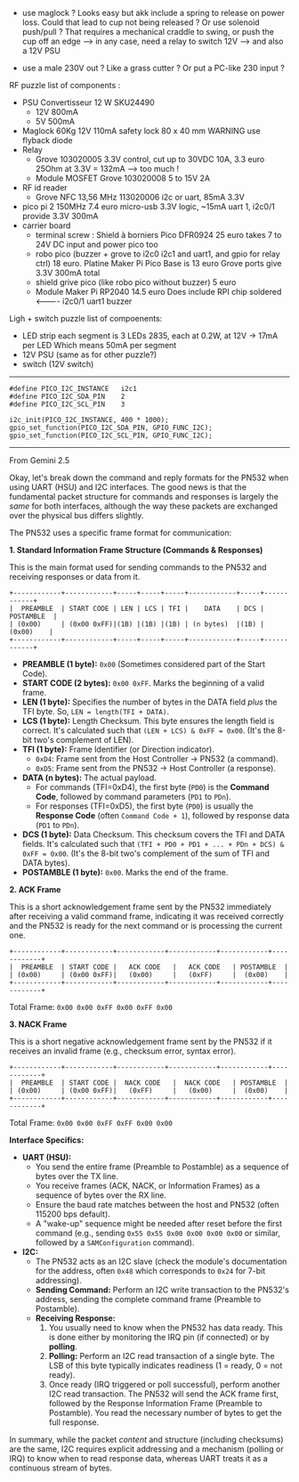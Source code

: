  * use maglock ? Looks easy but akk include a spring to release on power loss. Could that lead to cup not being released ?
   Or use solenoid push/pull ? That requires a mechanical craddle to swing, or push the cup off an edge
   --> in any case, need a relay to switch 12V
   --> and also a 12V PSU

 * use a male 230V out ? Like a grass cutter ?
   Or put a PC-like 230 input ?




RF puzzle list of components :
 * PSU Convertisseur 12 W SKU24490 
   - 12V 800mA 
   - 5V 500mA
 * Maglock
   60Kg 12V 110mA safety lock
   80 x 40 mm
   WARNING use flyback diode
 * Relay
   - Grove 103020005 3.3V control, cut up to 30VDC 10A, 3.3 euro
     25Ohm at 3.3V = 132mA --> too much !
   - Module MOSFET Grove 103020008
     5 to 15V 2A 
 * RF id reader
   - Grove NFC 13,56 MHz 113020006
     i2c or uart, 85mA 3.3V
 * pico pi 2 150MHz 7.4 euro
   micro-usb 3.3V logic, ~15mA
   uart 1, i2c0/1
   provide 3.3V 300mA
 * carrier board
   - terminal screw : Shield à borniers Pico DFR0924 25 euro
     takes 7 to 24V DC input and power pico too
   - robo pico (buzzer + grove to i2c0 i2c1 and uart1, and gpio for relay ctrl)
     18 euro.  Platine Maker Pi Pico Base is 13 euro
     Grove ports give 3.3V 300mA total
   - shield grive pico (like robo pico without buzzer)
     5 euro
   - Module Maker Pi RP2040 14.5 euro
     Does include RPI chip soldered <----
     i2c0/1 uart1 buzzer


Ligh + switch puzzle list of compoenents:
 * LED strip
   each segment is 3 LEDs 2835, each at 0.2W, at 12V -> 17mA per LED
   Which means 50mA per segment
 * 12V PSU (same as for other puzzle?)
 * switch (12V switch)

------

```
#define PICO_I2C_INSTANCE   i2c1
#define PICO_I2C_SDA_PIN    2
#define PICO_I2C_SCL_PIN    3

i2c_init(PICO_I2C_INSTANCE, 400 * 1000);
gpio_set_function(PICO_I2C_SDA_PIN, GPIO_FUNC_I2C);
gpio_set_function(PICO_I2C_SCL_PIN, GPIO_FUNC_I2C);
```

----
From Gemini 2.5

Okay, let's break down the command and reply formats for the PN532 when using UART (HSU) and I2C interfaces. The good news is that the fundamental packet structure for commands and responses is largely the *same* for both interfaces, although the way these packets are exchanged over the physical bus differs slightly.

The PN532 uses a specific frame format for communication:

**1. Standard Information Frame Structure (Commands & Responses)**

This is the main format used for sending commands to the PN532 and receiving responses or data from it.

```
+------------+------------+-----+-----+-----+------------+-----+------------+
|  PREAMBLE  | START CODE | LEN | LCS | TFI |    DATA    | DCS | POSTAMBLE  |
| (0x00)     | (0x00 0xFF)|(1B) |(1B) |(1B) | (n bytes)  |(1B) |  (0x00)    |
+------------+------------+-----+-----+-----+------------+-----+------------+
```

* **PREAMBLE (1 byte):** `0x00` (Sometimes considered part of the Start Code).
* **START CODE (2 bytes):** `0x00 0xFF`. Marks the beginning of a valid frame.
* **LEN (1 byte):** Specifies the number of bytes in the DATA field *plus* the TFI byte. So, `LEN = length(TFI + DATA)`.
* **LCS (1 byte):** Length Checksum. This byte ensures the length field is correct. It's calculated such that `(LEN + LCS) & 0xFF = 0x00`. (It's the 8-bit two's complement of LEN).
* **TFI (1 byte):** Frame Identifier (or Direction indicator).
    * `0xD4`: Frame sent from the Host Controller -> PN532 (a command).
    * `0xD5`: Frame sent from the PN532 -> Host Controller (a response).
* **DATA (n bytes):** The actual payload.
    * For commands (TFI=0xD4), the first byte (`PD0`) is the **Command Code**, followed by command parameters (`PD1` to `PDn`).
    * For responses (TFI=0xD5), the first byte (`PD0`) is usually the **Response Code** (often `Command Code + 1`), followed by response data (`PD1` to `PDn`).
* **DCS (1 byte):** Data Checksum. This checksum covers the TFI and DATA fields. It's calculated such that `(TFI + PD0 + PD1 + ... + PDn + DCS) & 0xFF = 0x00`. (It's the 8-bit two's complement of the sum of TFI and DATA bytes).
* **POSTAMBLE (1 byte):** `0x00`. Marks the end of the frame.

**2. ACK Frame**

This is a short acknowledgement frame sent by the PN532 immediately after receiving a valid command frame, indicating it was received correctly and the PN532 is ready for the next command or is processing the current one.

```
+------------+------------+------------+------------+------------+------------+
|  PREAMBLE  | START CODE |   ACK CODE   |   ACK CODE   | POSTAMBLE  |
| (0x00)     | (0x00 0xFF)|   (0x00)     |   (0xFF)     |  (0x00)    |
+------------+------------+------------+------------+------------+------------+
```
Total Frame: `0x00 0x00 0xFF 0x00 0xFF 0x00`

**3. NACK Frame**

This is a short negative acknowledgement frame sent by the PN532 if it receives an invalid frame (e.g., checksum error, syntax error).

```
+------------+------------+------------+------------+------------+------------+
|  PREAMBLE  | START CODE |  NACK CODE   |  NACK CODE   | POSTAMBLE  |
| (0x00)     | (0x00 0xFF)|   (0xFF)     |   (0x00)     |  (0x00)    |
+------------+------------+------------+------------+------------+------------+
```
Total Frame: `0x00 0x00 0xFF 0xFF 0x00 0x00`

**Interface Specifics:**

* **UART (HSU):**
    * You send the entire frame (Preamble to Postamble) as a sequence of bytes over the TX line.
    * You receive frames (ACK, NACK, or Information Frames) as a sequence of bytes over the RX line.
    * Ensure the baud rate matches between the host and PN532 (often 115200 bps default).
    * A "wake-up" sequence might be needed after reset before the first command (e.g., sending `0x55 0x55 0x00 0x00 0x00 0x00` or similar, followed by a `SAMConfiguration` command).
* **I2C:**
    * The PN532 acts as an I2C slave (check the module's documentation for the address, often `0x48` which corresponds to `0x24` for 7-bit addressing).
    * **Sending Command:** Perform an I2C write transaction to the PN532's address, sending the complete command frame (Preamble to Postamble).
    * **Receiving Response:**
        1.  You usually need to know when the PN532 has data ready. This is done either by monitoring the IRQ pin (if connected) or by **polling**.
        2.  **Polling:** Perform an I2C read transaction of a single byte. The LSB of this byte typically indicates readiness (1 = ready, 0 = not ready).
        3.  Once ready (IRQ triggered or poll successful), perform another I2C read transaction. The PN532 will send the ACK frame first, followed by the Response Information Frame (Preamble to Postamble). You read the necessary number of bytes to get the full response.

In summary, while the packet *content* and structure (including checksums) are the same, I2C requires explicit addressing and a mechanism (polling or IRQ) to know when to read response data, whereas UART treats it as a continuous stream of bytes.